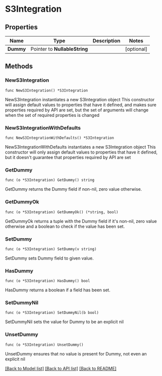 # S3Integration

## Properties

Name | Type | Description | Notes
------------ | ------------- | ------------- | -------------
**Dummy** | Pointer to **NullableString** |  | [optional] 

## Methods

### NewS3Integration

`func NewS3Integration() *S3Integration`

NewS3Integration instantiates a new S3Integration object
This constructor will assign default values to properties that have it defined,
and makes sure properties required by API are set, but the set of arguments
will change when the set of required properties is changed

### NewS3IntegrationWithDefaults

`func NewS3IntegrationWithDefaults() *S3Integration`

NewS3IntegrationWithDefaults instantiates a new S3Integration object
This constructor will only assign default values to properties that have it defined,
but it doesn't guarantee that properties required by API are set

### GetDummy

`func (o *S3Integration) GetDummy() string`

GetDummy returns the Dummy field if non-nil, zero value otherwise.

### GetDummyOk

`func (o *S3Integration) GetDummyOk() (*string, bool)`

GetDummyOk returns a tuple with the Dummy field if it's non-nil, zero value otherwise
and a boolean to check if the value has been set.

### SetDummy

`func (o *S3Integration) SetDummy(v string)`

SetDummy sets Dummy field to given value.

### HasDummy

`func (o *S3Integration) HasDummy() bool`

HasDummy returns a boolean if a field has been set.

### SetDummyNil

`func (o *S3Integration) SetDummyNil(b bool)`

 SetDummyNil sets the value for Dummy to be an explicit nil

### UnsetDummy
`func (o *S3Integration) UnsetDummy()`

UnsetDummy ensures that no value is present for Dummy, not even an explicit nil

[[Back to Model list]](../README.md#documentation-for-models) [[Back to API list]](../README.md#documentation-for-api-endpoints) [[Back to README]](../README.md)


